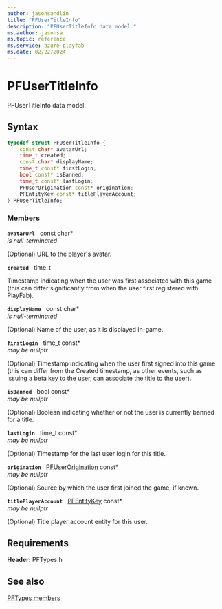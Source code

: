 ```yaml
---
author: jasonsandlin
title: "PFUserTitleInfo"
description: "PFUserTitleInfo data model."
ms.author: jasonsa
ms.topic: reference
ms.service: azure-playfab
ms.date: 02/22/2024
---
```


# PFUserTitleInfo  

PFUserTitleInfo data model.  

## Syntax  
  
```cpp
typedef struct PFUserTitleInfo {  
    const char* avatarUrl;  
    time_t created;  
    const char* displayName;  
    time_t const* firstLogin;  
    bool const* isBanned;  
    time_t const* lastLogin;  
    PFUserOrigination const* origination;  
    PFEntityKey const* titlePlayerAccount;  
} PFUserTitleInfo;  
```
  
### Members  
  
**`avatarUrl`** &nbsp; const char*  
*is null-terminated*  
  
(Optional) URL to the player's avatar.
  
**`created`** &nbsp; time_t  
  
Timestamp indicating when the user was first associated with this game (this can differ significantly from when the user first registered with PlayFab).
  
**`displayName`** &nbsp; const char*  
*is null-terminated*  
  
(Optional) Name of the user, as it is displayed in-game.
  
**`firstLogin`** &nbsp; time_t const*  
*may be nullptr*  
  
(Optional) Timestamp indicating when the user first signed into this game (this can differ from the Created timestamp, as other events, such as issuing a beta key to the user, can associate the title to the user).
  
**`isBanned`** &nbsp; bool const*  
*may be nullptr*  
  
(Optional) Boolean indicating whether or not the user is currently banned for a title.
  
**`lastLogin`** &nbsp; time_t const*  
*may be nullptr*  
  
(Optional) Timestamp for the last user login for this title.
  
**`origination`** &nbsp; [PFUserOrigination](../enums/pfuserorigination.md) const*  
*may be nullptr*  
  
(Optional) Source by which the user first joined the game, if known.
  
**`titlePlayerAccount`** &nbsp; [PFEntityKey](pfentitykey-c.md) const*  
*may be nullptr*  
  
(Optional) Title player account entity for this user.
  
  
## Requirements  
  
**Header:** PFTypes.h
  
## See also  
[PFTypes members](../pftypes_members.md)  

  
  
